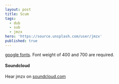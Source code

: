 ```yaml
---
layout: post
title: Scum
tags:
  - dub
  - sub
  - jmzx
hero: 'https://source.unsplash.com/user/jmzx'
published: true
---
```


[google fonts](https://fonts.google.com).
Font weight of 400 and 700 are required.
#### Soundcloud
Hear jmzx on [soundcloud.com](https://www.soundcloud.com/jmzx/dealin-minds-preview)
